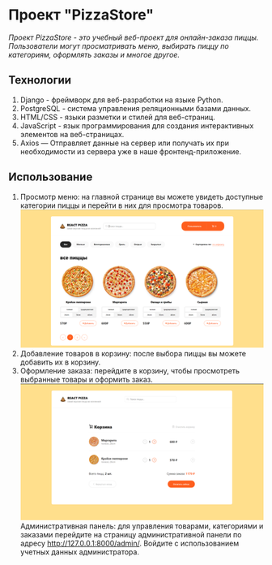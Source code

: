 # Проект "PizzaStore"
*Проект PizzaStore - это учебный веб-проект для онлайн-заказа пиццы. Пользователи могут просматривать меню, выбирать пиццу по категориям, оформлять заказы и многое другое.*

## Технологии
1. Django - фреймворк для веб-разработки на языке Python.
2. PostgreSQL - система управления реляционными базами данных.
3. HTML/CSS - языки разметки и стилей для веб-страниц.
4. JavaScript - язык программирования для создания интерактивных элементов на веб-страницах.
5. Axios — Отправляет данные на сервер или получать их при необходимости из сервера уже в наше фронтенд-приложение.


## Использование
1. Просмотр меню: на главной странице вы можете увидеть доступные категории пиццы и перейти в них для просмотра товаров.
   ![Главная страница](https://github.com/ShokhirevAlexander/anwendung-pizzeria/blob/main/pizzaProject/%D0%A1%D0%BD%D0%B8%D0%BC%D0%BE%D0%BA%20%D1%8D%D0%BA%D1%80%D0%B0%D0%BD%D0%B0%202024-04-04%20152939.png?raw=true)
2. Добавление товаров в корзину: после выбора пиццы вы можете добавить их в корзину.
3. Оформление заказа: перейдите в корзину, чтобы просмотреть выбранные товары и оформить заказ. 
   ![Корзина товаров](https://github.com/ShokhirevAlexander/anwendung-pizzeria/blob/main/pizzaProject/Снимок%20экрана%202024-04-04%20153639.png?raw=true)
Административная панель: для управления товарами, категориями и заказами перейдите на страницу административной панели по адресу http://127.0.0.1:8000/admin/. Войдите с использованием учетных данных администратора.